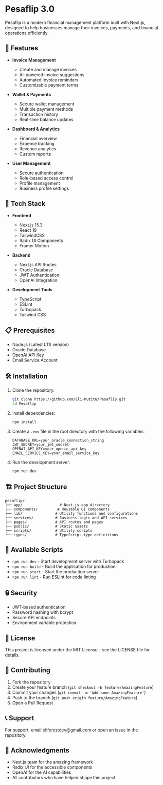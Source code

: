 # Pesaflip 3.0

Pesaflip is a modern financial management platform built with Next.js, designed to help businesses manage their invoices, payments, and financial operations efficiently.

## 🌟 Features

- **Invoice Management**
  - Create and manage invoices
  - AI-powered invoice suggestions
  - Automated invoice reminders
  - Customizable payment terms

- **Wallet & Payments**
  - Secure wallet management
  - Multiple payment methods
  - Transaction history
  - Real-time balance updates

- **Dashboard & Analytics**
  - Financial overview
  - Expense tracking
  - Revenue analytics
  - Custom reports

- **User Management**
  - Secure authentication
  - Role-based access control
  - Profile management
  - Business profile settings

## 🚀 Tech Stack

- **Frontend**
  - Next.js 15.3
  - React 19
  - TailwindCSS
  - Radix UI Components
  - Framer Motion

- **Backend**
  - Next.js API Routes
  - Oracle Database
  - JWT Authentication
  - OpenAI Integration

- **Development Tools**
  - TypeScript
  - ESLint
  - Turbopack
  - Tailwind CSS

## 📋 Prerequisites

- Node.js (Latest LTS version)
- Oracle Database
- OpenAI API Key
- Email Service Account

## 🛠️ Installation

1. Clone the repository:
   ```bash
   git clone https://github.com/Eli-Mutitu/Pesaflip.git
   cd Pesaflip
   ```

2. Install dependencies:
   ```bash
   npm install
   ```

3. Create a `.env` file in the root directory with the following variables:
   ```env
   DATABASE_URL=your_oracle_connection_string
   JWT_SECRET=your_jwt_secret
   OPENAI_API_KEY=your_openai_api_key
   EMAIL_SERVICE_KEY=your_email_service_key
   ```

4. Run the development server:
   ```bash
   npm run dev
   ```

## 🏗️ Project Structure

```
pesaflip/
├── app/                 # Next.js app directory
├── components/         # Reusable UI components
├── lib/               # Utility functions and configurations
├── services/          # Business logic and API services
├── pages/             # API routes and pages
├── public/            # Static assets
├── scripts/           # Utility scripts
└── types/             # TypeScript type definitions
```

## 🚀 Available Scripts

- `npm run dev` - Start development server with Turbopack
- `npm run build` - Build the application for production
- `npm run start` - Start the production server
- `npm run lint` - Run ESLint for code linting

## 🔒 Security

- JWT-based authentication
- Password hashing with bcrypt
- Secure API endpoints
- Environment variable protection

## 📝 License

This project is licensed under the MIT License - see the LICENSE file for details.

## 👥 Contributing

1. Fork the repository
2. Create your feature branch (`git checkout -b feature/AmazingFeature`)
3. Commit your changes (`git commit -m 'Add some AmazingFeature'`)
4. Push to the branch (`git push origin feature/AmazingFeature`)
5. Open a Pull Request

## 📞 Support

For support, email eliforestdev@gmail.com or open an issue in the repository.

## 🙏 Acknowledgments

- Next.js team for the amazing framework
- Radix UI for the accessible components
- OpenAI for the AI capabilities
- All contributors who have helped shape this project 